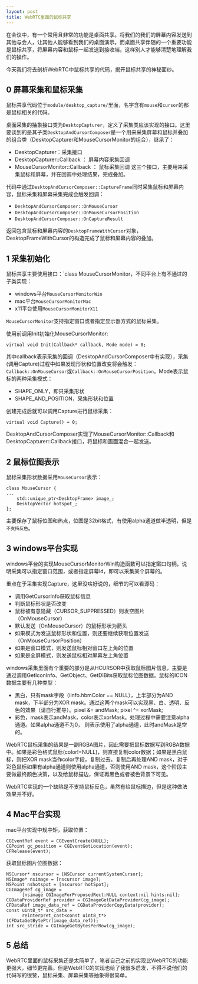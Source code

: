```yaml
---
layout: post
title: WebRTC里面的鼠标共享
---
```

在会议中，有一个常用且非常的功能是桌面共享。将我们的我们的屏幕内容发送到其他与会人，让其他人能够看到我们的桌面演示。而桌面共享伴随的一个重要功能是鼠标共享，将屏幕内容和鼠标一起发送到接收端，这样别人才能够清楚地理解我们的操作。

今天我们将去剖析WebRTC中鼠标共享的代码，揭开鼠标共享的神秘面纱。

## 0 屏幕采集和鼠标采集
鼠标共享代码位于`module/desktop_capture/`里面，名字含有`mouse`和`cursor`的都是鼠标相关的代码。

桌面采集的抽象接口类为`DesktopCapturer`，定义了采集类应该实现的接口。这里要谈到的是其子类`DesktopAndCursorComposer`是一个用来采集屏幕和鼠标并叠加的组合类（DesktopCapturer和MouseCursorMonitor的组合），继承了：
* DesktopCapturer：采集接口
* DesktopCapturer::Callback ： 屏幕内容采集回调
* MouseCursorMonitor::Callback ： 鼠标采集回调
这三个接口，主要用来采集鼠标和屏幕，并在回调中处理结果，完成叠加。

代码中通过`DesktopAndCursorComposer::CaptureFrame`同时采集鼠标和屏幕内容，鼠标采集和屏幕采集完成会触发回调：
* `DesktopAndCursorComposer::OnMouseCursor`
* `DesktopAndCursorComposer::OnMouseCursorPosition`
* `DesktopAndCursorComposer::OnCaptureResult`

返回包含鼠标和屏幕内容的`DesktopFrameWithCursor`对象，DesktopFrameWithCursor的构造完成了鼠标和屏幕内容的叠加。

## 1 采集初始化
鼠标共享主要使用接口：`class MouseCursorMonitor，不同平台上有不通过的子类实现：
* windows平台`MouseCursorMonitorWin`
* mac平台`MouseCursorMonitorMac`
* x11平台使用`MouseCursorMonitorX11`

`MouseCursorMonitor`支持指定窗口或者指定显示器方式的鼠标采集。

使用前调用Init初始化MouseCursorMonitor:

```
virtual void Init(Callback* callback, Mode mode) = 0;
```

其中callback表示采集的回调（DesktopAndCursorComposer中有实现），采集(调用Capture)过程中如果发现形状和位置改变将会触发：`Callback::OnMouseCursor`或`Callback::OnMouseCursorPosition`。Mode表示鼠标的两种采集模式：
* SHAPE_ONLY，即只采集形状
* SHAPE_AND_POSITION，采集形状和位置

创建完成后就可以调用Capture进行鼠标采集：
```
virtual void Capture() = 0;
```

DesktopAndCursorComposer实现了MouseCursorMonitor::Callback和DesktopCapturer::Callback接口，将鼠标和画面混合一起发送。

## 2 鼠标位图表示
鼠标采集形状数据采用`MouseCursor`表示：
```
class MouseCursor {
...
    std::unique_ptr<DesktopFrame> image_;
    DesktopVector hotspot_;
};
```
主要保存了鼠标位图和热点，位图是32bit格式，有使用alpha通道做半透明，但是`不支持反色`。

## 3 windows平台实现
windows平台的实现MouseCursorMonitorWin构造函数可以指定窗口句柄，说明采集可以指定窗口范围，或者指定屏幕id，即可以采集某个屏幕的。

重点在于采集实现Capture，这里没啥好说的，细节的可以看源码：
* 调用GetCursorInfo获取鼠标信息
* 判断鼠标形状是否改变
* 鼠标被有意隐藏（CURSOR_SUPPRESSED）则发空图片（OnMouseCursor）
* 默认发送（OnMouseCursor）的鼠标形状为箭头
* 如果模式为发送鼠标形状和位置，则还要继续获取位置发送（OnMouseCursorPosition）
* 如果是窗口模式，则发送鼠标相对窗口左上角的位置
* 如果是全屏模式，则发送鼠标相对屏幕左上角位置

windows采集里面有个重要的部分是从HCURSOR中获取鼠标图片信息，主要是通过调用GetIconInfo、GetObject、GetDIBits获取鼠标位图数据。鼠标的ICON数据主要有几种类型：
* 黑白，只有mask字段（iinfo.hbmColor == NULL），上半部分为AND mask，下半部分为XOR mask。通过这两个mask可以实现黑、白、透明、反色的效果（请自行推导）。pixel &= andMask; pixel ^= xorMask;
* 彩色，mask表示andMask，color表示xorMask。处理过程中需要注意alpha通道。如果alpha通道不为0， 则表示使用了alpha通道，此时andMask是空的。

WebRTC鼠标采集的结果是一副RGBA图片，因此需要把鼠标数据写到RGBA数据中。如果是彩色格式鼠标(color!=NULL)，则直接复制color数据；如果是黑白鼠标，则把XOR mask当作color字段，复制过去。复制后再处理AND mask，对于彩色鼠标如果有alpha通道则使用alpha通道，否则使用AND mask，这个阶段主要做最终颜色决策，以及给鼠标描边，保证再黑色或者被色背景下可见。

WebRTC实现的一个缺陷是不支持鼠标反色，虽然有给鼠标描边，但是这种做法效果并不好。

## 4 Mac平台实现
mac平台实现中规中矩，获取位置：
```
CGEventRef event = CGEventCreate(NULL);
CGPoint gc_position = CGEventGetLocation(event);
CFRelease(event);
```

获取鼠标图片位图数据：
```
NSCursor* nscursor = [NSCursor currentSystemCursor];
NSImage* nsimage = [nscursor image];
NSPoint nshotspot = [nscursor hotSpot];
CGImageRef cg_image =
      [nsimage CGImageForProposedRect:NULL context:nil hints:nil];
CGDataProviderRef provider = CGImageGetDataProvider(cg_image);
CFDataRef image_data_ref = CGDataProviderCopyData(provider);
const uint8_t* src_data =
      reinterpret_cast<const uint8_t*>(CFDataGetBytePtr(image_data_ref));
int src_stride = CGImageGetBytesPerRow(cg_image);
```

## 5 总结
WebRTC里面的鼠标采集还是太简单了，笔者自己之前的实现比WebRTC的功能更强大，细节更完善。但是WebRTC的实现也给了我很多启发，不得不说他们的代码写的很赞，鼠标采集、屏幕采集等抽象得很简单。
